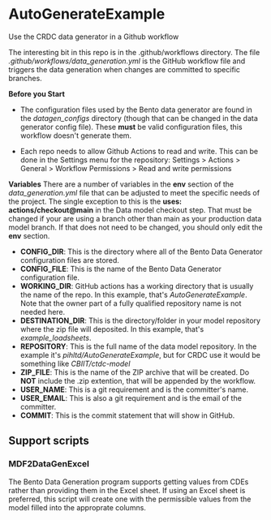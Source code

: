 # AutoGenerateExample
Use the CRDC data generator in a Github workflow

The interesting bit in this repo is in the .github/workflows directory.  The file *.github/workflows/data_generation.yml* is the GitHub workflow file and triggers the data generation when changes are committed to specific branches.  

**Before you Start**
- The configuration files used by the Bento data generator are found in the *datagen_configs* directory (though that can be changed in the data generator config file).  These **must** be valid configuration files, this workflow doesn't generate them.

- Each repo needs to allow Github Actions to read and write. This can be done in the Settings menu for the repository:  Settings > Actions > General > Workflow Permissions > Read and write permissions

**Variables**
There are a number of variables in the **env** section of the *data_generation.yml* file that can be adjusted to meet the specific needs of the project.  The single exception to this is the **uses: actions/checkout@main** in the Data model checkout step.  That must be changed if your are using a branch other than main as your production data model branch.  If that does not need to be changed, you should only edit the **env** section.

- **CONFIG_DIR**: This is the directory where all of the Bento Data Generator configuration files are stored.
- **CONFIG_FILE**: This is the name of the Bento Data Generator configuration file.
- **WORKING_DIR**:  GitHub actions has a working directory that is usually the name of the repo.  In this example, that's *AutoGenerateExample*.  Note that the owner part of a fully qualified repository name is not needed here.
- **DESTINATION_DIR**: This is the directory/folder in your model repository where the zip file will deposited.  In this example, that's *example_loadsheets*. 
- **REPOSITORY**: This is the full name of the data model repository.  In the example it's *pihltd/AutoGenerateExample*, but for CRDC use it would be something like *CBIIT/ctdc-model*
- **ZIP_FILE**: This is the name of the ZIP archive that will be created.  Do **NOT** include the .zip extention, that will be appended by the workflow.
- **USER_NAME**: This is a git requirement and is the committer's name.
- **USER_EMAIL**: This is also a git requirement and is the email of the committer.
- **COMMIT**: This is the commit statement that will show in GitHub.


## Support scripts
### MDF2DataGenExcel
The Bento Data Generation program supports getting values from CDEs rather than providing them in the Excel sheet.  If using an Excel sheet is preferred, this script will create one with the permissible values from the model filled into the approprate columns.
